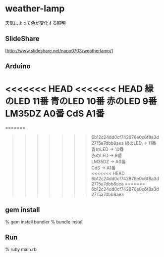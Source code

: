 weather-lamp
============
天気によって色が変化する照明

SlideShare
----------
[http://www.slideshare.net/napo0703/weatherlamp/]

Arduino
-------

<<<<<<< HEAD
<<<<<<< HEAD
緑のLED 11番
青のLED 10番
赤のLED 9番
LM35DZ A0番
CdS A1番
=======
=======
>>>>>>> 6b12c24dd0cf742876e0c6f8a3d2715a7dbb8aea
緑のLED -> 11番  
青のLED -> 10番  
赤のLED -> 9番  
LM35DZ  -> A0番  
CdS     -> A1番  
<<<<<<< HEAD
>>>>>>> 6b12c24dd0cf742876e0c6f8a3d2715a7dbb8aea
=======
>>>>>>> 6b12c24dd0cf742876e0c6f8a3d2715a7dbb8aea

gem install
-----------

  % gem install bundler
  % bundle install

Run
---
  % ruby main.rb

